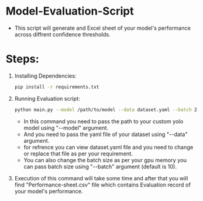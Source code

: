 # Model-Evaluation-Script

* This script will generate and Excel sheet of your model's performance across diffrent confidence thresholds.


# Steps:

  1. Installing Dependencies:

     ```bash
     pip install -r requirements.txt
     ```

  3. Running Evaluation script:

     ```bash
     python main.py --model /path/to/model --data dataset.yaml --batch 25
     ```

     * In this command you need to pass the path to your custom yolo model using "--model" argument.
     * And you need to pass the yaml file of your dataset using  "--data" argument.
     * for refrence you can view dataset.yaml file and you need to change or replace that file as per your requirement.
     * You can also change the batch size as per your gpu memory you can pass batch size using "--batch" argument (default is 10).

  5. Execution of this command will take some time and after that you will find "Performance-sheet.csv" file which contains Evaluation record of your model's performance.
     
     
